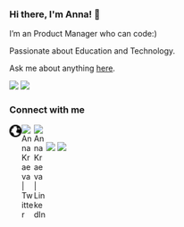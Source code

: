 ### Hi there, I'm Anna! 👋

I’m an Product Manager who can code:)

Passionate about Education and Technology.

Ask me about anything [here](https://github.com/akraeva/akraeva/issues).

<p align="left">
  <img src="https://github-readme-stats.vercel.app/api?username=akraeva&count_private=true&show_icons=true" />
  <img src="https://github-readme-streak-stats.herokuapp.com/?user=akraeva&count_private=true&show_icons=true" />
</p>


### Connect with me

[<img align="left" alt="Театр танца Ольги Фоминой" width="22" src="https://raw.githubusercontent.com/iconic/open-iconic/master/svg/globe.svg" />][website]
[<img align="left" alt="Anna Kraeva | Twitter" width="22" src="https://cdn.jsdelivr.net/npm/simple-icons@v3/icons/twitter.svg" />][twitter]
[<img align="left" alt="Anna Kraeva | LinkedIn" width="22" src="https://cdn.jsdelivr.net/npm/simple-icons@v3/icons/linkedin.svg" />][linkedin]<br />

![](https://komarev.com/ghpvc/?username=akraeva)
![](https://hit.yhype.me/github/profile?user_id=106037813)

[website]: https://teatrsp.ru
[twitter]: https://twitter.com/_nia
[linkedin]: https://linkedin.com/in/akraeva
